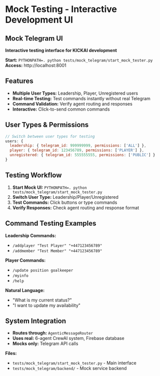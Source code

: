 # Mock Testing - Interactive Development UI

## Mock Telegram UI
**Interactive testing interface for KICKAI development**

**Start:** `PYTHONPATH=. python tests/mock_telegram/start_mock_tester.py`
**Access:** http://localhost:8001

## Features
- **Multiple User Types:** Leadership, Player, Unregistered users
- **Real-time Testing:** Test commands instantly without real Telegram
- **Command Validation:** Verify agent routing and responses
- **Interactive:** Click-to-send common commands

## User Types & Permissions
```javascript
// Switch between user types for testing
users: {
  leadership: { telegram_id: 999999999, permissions: ['ALL'] },
  player: { telegram_id: 123456789, permissions: ['PLAYER'] },
  unregistered: { telegram_id: 555555555, permissions: ['PUBLIC'] }
}
```

## Testing Workflow
1. **Start Mock UI:** `PYTHONPATH=. python tests/mock_telegram/start_mock_tester.py`
2. **Switch User Type:** Leadership/Player/Unregistered
3. **Test Commands:** Click buttons or type commands
4. **Verify Responses:** Check agent routing and response format

## Command Testing Examples
**Leadership Commands:**
- `/addplayer "Test Player" "+447123456789"`
- `/addmember "Test Member" "+447123456789"`

**Player Commands:**
- `/update position goalkeeper`
- `/myinfo`
- `/help`

**Natural Language:**
- "What is my current status?"
- "I want to update my availability"

## System Integration
- **Routes through:** `AgenticMessageRouter`
- **Uses real:** 6-agent CrewAI system, Firebase database
- **Mocks only:** Telegram API calls

**Files:**
- `tests/mock_telegram/start_mock_tester.py` - Main interface
- `tests/mock_telegram/backend/` - Mock service backend
